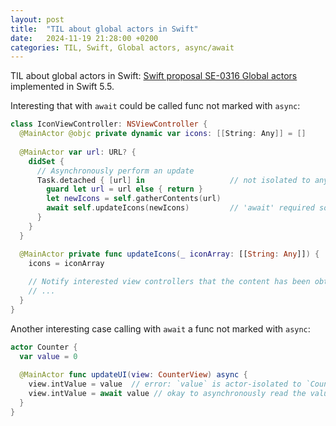 ```yaml
---
layout: post
title:  "TIL about global actors in Swift"
date:   2024-11-19 21:28:00 +0200
categories: TIL, Swift, Global actors, async/await
---
```

TIL about global actors in Swift: [Swift proposal SE-0316 Global actors](https://github.com/swiftlang/swift-evolution/blob/main/proposals/0316-global-actors.md) implemented in Swift 5.5.

Interesting that with `await` could be called func not marked with `async`:

```Swift
class IconViewController: NSViewController {
  @MainActor @objc private dynamic var icons: [[String: Any]] = []
    
  @MainActor var url: URL? {
	didSet {
	  // Asynchronously perform an update
	  Task.detached { [url] in                   // not isolated to any actor
	    guard let url = url else { return }
	    let newIcons = self.gatherContents(url)
	    await self.updateIcons(newIcons)         // 'await' required so we can hop over to the main actor
	  }
	}
  }

  @MainActor private func updateIcons(_ iconArray: [[String: Any]]) {
    icons = iconArray
        
    // Notify interested view controllers that the content has been obtained.
    // ...
  }
}
```

Another interesting case calling with `await` a func not marked with `async`:

```Swift
actor Counter {
  var value = 0
  
  @MainActor func updateUI(view: CounterView) async {
    view.intValue = value  // error: `value` is actor-isolated to `Counter` but we are in a 'MainActor'-isolated context
    view.intValue = await value // okay to asynchronously read the value
  }
}
```
